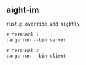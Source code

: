 **aight-im**
---

```
rustup override add nightly

# terminal 1
cargo run --bin server

# terminal 2
cargo run --bin client
```